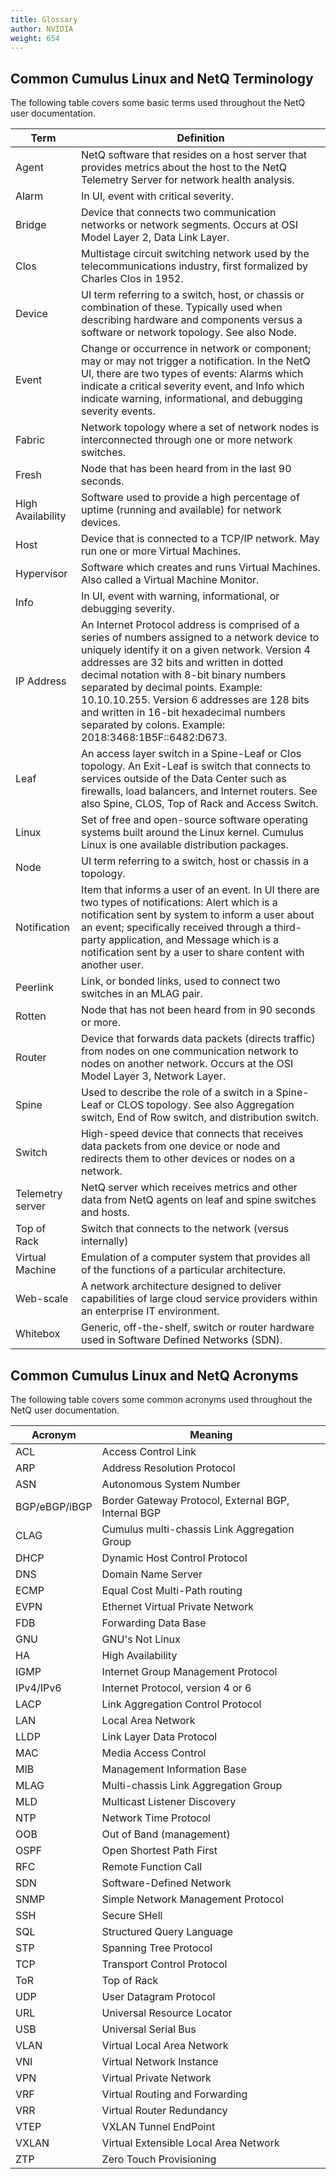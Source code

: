 ```yaml
---
title: Glossary
author: NVIDIA
weight: 654
---
```


## Common Cumulus Linux and NetQ Terminology

The following table covers some basic terms used throughout the NetQ
user documentation.

|Term|Definition|
|--- |--- |
|Agent|NetQ software that resides on a host server that provides metrics about the host to the NetQ Telemetry Server for network health analysis.|
|Alarm|In UI, event with critical severity.|
|Bridge|Device that connects two communication networks or network segments. Occurs at OSI Model Layer 2, Data Link Layer.|
|Clos|Multistage circuit switching network used by the telecommunications industry, first formalized by Charles Clos in 1952.|
|Device|UI term referring to a switch, host, or chassis or combination of these. Typically used when describing hardware and components versus a software or network topology. See also Node.|
|Event|Change or occurrence in network or component; may or may not trigger a notification. In the NetQ UI, there are two types of events: Alarms which indicate a critical severity event, and Info which indicate warning, informational, and debugging severity events.|
|Fabric|Network topology where a set of network nodes is interconnected through one or more network switches.|
|Fresh|Node that has been heard from in the last 90 seconds.|
|High Availability|Software used to provide a high percentage of uptime (running and available) for network devices.|
|Host|Device that is connected to a TCP/IP network. May run one or more Virtual Machines.|
|Hypervisor|Software which creates and runs Virtual Machines. Also called a Virtual Machine Monitor.|
|Info|In UI, event with warning, informational, or debugging severity.|
|IP Address|An Internet Protocol address is comprised of a series of numbers assigned to a network device to uniquely identify it on a given network. Version 4 addresses are 32 bits and written in dotted decimal notation with 8-bit binary numbers separated by decimal points. Example: 10.10.10.255. Version 6 addresses are 128 bits and written in 16-bit hexadecimal numbers separated by colons. Example: 2018:3468:1B5F::6482:D673.|
|Leaf|An access layer switch in a Spine-Leaf or Clos topology. An Exit-Leaf is switch that connects to services outside of the Data Center such as firewalls, load balancers, and Internet routers. See also Spine, CLOS, Top of Rack and Access Switch.|
|Linux|Set of free and open-source software operating systems built around the Linux kernel. Cumulus Linux is one available distribution packages.|
|Node|UI term referring to a switch, host or chassis in a topology.|
|Notification|Item that informs a user of an event. In UI there are two types of notifications: Alert which is a notification sent by system to inform a user about an event; specifically received through a third-party application, and Message which is a notification sent by a user to share content with another user.|
|Peerlink|Link, or bonded links, used to connect two switches in an MLAG pair.|
|Rotten|Node that has not been heard from in 90 seconds or more.|
|Router|Device that forwards data packets (directs traffic) from nodes on one communication network to nodes on another network. Occurs at the OSI Model Layer 3, Network Layer.|
|Spine|Used to describe the role of a switch in a Spine-Leaf or CLOS topology. See also Aggregation switch, End of Row switch, and distribution switch.|
|Switch|High-speed device that connects that receives data packets from one device or node and redirects them to other devices or nodes on a network.|
|Telemetry server|NetQ server which receives metrics and other data from NetQ agents on leaf and spine switches and hosts.|
|Top of Rack|Switch that connects to the network (versus internally)|
|Virtual Machine|Emulation of a computer system that provides all of the functions of a particular architecture.|
|Web-scale|A network architecture designed to deliver capabilities of large cloud service providers within an enterprise IT environment.|
|Whitebox|Generic, off-the-shelf, switch or router hardware used in Software Defined Networks (SDN).|


## Common Cumulus Linux and NetQ Acronyms

The following table covers some common acronyms used throughout the NetQ
user documentation.

| Acronym                                              | Meaning                                                                                    |
| ---------------------------------------------------- | ------------------------------------------------------------------------------------------ |
| ACL | Access Control Link |
| ARP | Address Resolution Protocol |
| ASN | Autonomous System Number |
| BGP/eBGP/iBGP | Border Gateway Protocol, External BGP, Internal BGP |
| CLAG | Cumulus multi-chassis Link Aggregation Group |
| DHCP | Dynamic Host Control Protocol |
| DNS | Domain Name Server |
| ECMP | Equal Cost Multi-Path routing |
| EVPN | Ethernet Virtual Private Network |
| FDB | Forwarding Data Base |
| GNU | GNU's Not Linux |
| HA | High Availability |
| IGMP | Internet Group Management Protocol |
| IPv4/IPv6 | Internet Protocol, version 4 or 6 |
| LACP | Link Aggregation Control Protocol |
| LAN | Local Area Network |
| LLDP | Link Layer Data Protocol |
| MAC | Media Access Control |
| MIB | Management Information Base |
| MLAG | Multi-chassis Link Aggregation Group |
| MLD | Multicast Listener Discovery |
| NTP | Network Time Protocol |
| OOB | Out of Band (management) |
| OSPF | Open Shortest Path First |
| RFC | Remote Function Call |
| SDN | Software-Defined Network |
| SNMP | Simple Network Management Protocol |
| SSH | Secure SHell |
| SQL | Structured Query Language |
| STP | Spanning Tree Protocol |
| TCP | Transport Control Protocol |
| ToR | Top of Rack |
| UDP | User Datagram Protocol |
| URL | Universal Resource Locator |
| USB | Universal Serial Bus |
| VLAN | Virtual Local Area Network |
| VNI | Virtual Network Instance |
| VPN | Virtual Private Network |
| VRF | Virtual Routing and Forwarding |
| VRR | Virtual Router Redundancy |
| VTEP | VXLAN Tunnel EndPoint  |
| VXLAN | Virtual Extensible Local Area Network |
| ZTP | Zero Touch Provisioning |
